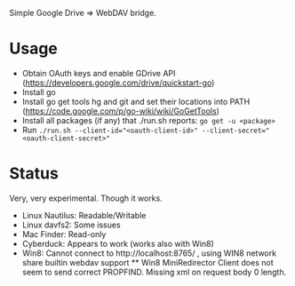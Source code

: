 Simple Google Drive => WebDAV bridge.

Usage
==

* Obtain OAuth keys and enable GDrive API (https://developers.google.com/drive/quickstart-go)
* Install go 
* Install go get tools hg and git and set their locations into PATH (https://code.google.com/p/go-wiki/wiki/GoGetTools)
* Install all packages (if any) that ./run.sh reports: `go get -u <package>`
* Run `./run.sh --client-id="<oauth-client-id>" --client-secret="<oauth-client-secret>"`

    
Status
==
Very, very experimental. Though it works.

* Linux Nautilus: Readable/Writable
* Linux davfs2: Some issues
* Mac Finder: Read-only
* Cyberduck: Appears to work (works also with Win8)
* Win8: Cannot connect to http://localhost:8765/ , using WIN8 network share builtin webdav support
** Win8 MiniRedirector Client does not seem to send correct PROPFIND. Missing xml on request body 0 length.